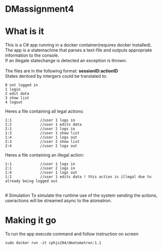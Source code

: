 # DMassignment4

# What is it
This is a C# app running in a docker container(requires docker installed).<br>
The app is a statemachine that parses a text-file and outputs appropriate information to the console.<br>
If an illegale statechange is detected an exception is thrown.<br>
<br>
The files are in the following format: <b>sessionID:actionID</b><br>
States dentoed by intergers could be translated to:<br>
```
0 not logged in
1 login
2 edit data
3 show list
4 logout
``` 
Heres a file containing all legal actions:
```
1:1             //user 1 logs in
1:2             //user 1 edits data
2:1             //user 2 logs in
1:3             //user 1 show list
1:4             //user 1 logs out
2:3             //user 2 show list
2:4             //user 2 logs out
```
Heres a file containing an illegal action:
```
1:1             //user 1 logs in
2:1             //user 2 logs in
1:4             //user 1 logs out
1:2             //user 1 edits data ! this action is illegal due to already being logged out
```
<br>
# Simulation
To simulate the runtime use of the system sending the actions, useractions will be streamed async to the atomatron.

# Making it go
To run the app execute command and follow instruction on screen
```
sudo docker run -it cphjs284/dmatomatron:1.1
```
